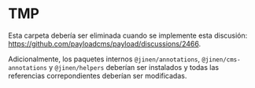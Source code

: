 # TMP

Esta carpeta debería ser eliminada cuando se implemente esta discusión: <https://github.com/payloadcms/payload/discussions/2466>.

Adicionalmente, los paquetes internos `@jinen/annotations`, `@jinen/cms-annotations` y `@jinen/helpers` deberían ser instalados y todas las referencias correpondientes deberían ser modificadas.
